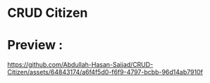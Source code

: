 # CRUD Citizen

<h1>Preview :</h1> 
 


https://github.com/Abdullah-Hasan-Sajjad/CRUD-Citizen/assets/64843174/a6f4f5d0-f6f9-4797-bcbb-96d14ab7910f

